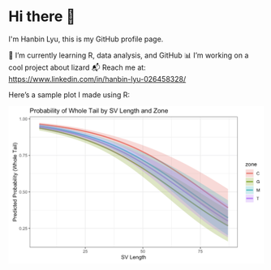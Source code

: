 # Hi there 👋

 I'm Hanbin Lyu, this is my GitHub profile page.  

 🌱 I’m currently learning R, data analysis, and GitHub
 📊 I’m working on a cool project about lizard
 📬 Reach me at: https://www.linkedin.com/in/hanbin-lyu-026458328/

 Here’s a sample plot I made using R:

![My Plot](Rplot.png)
